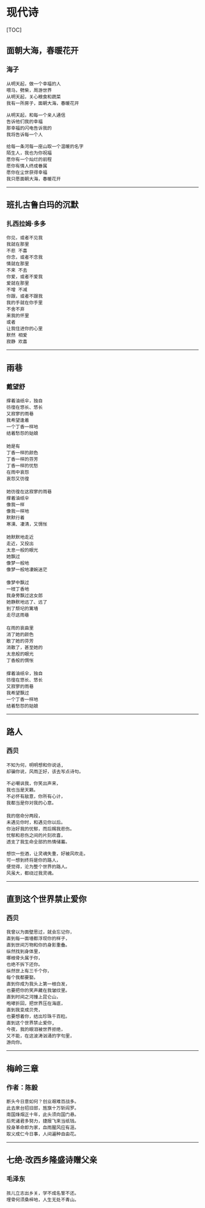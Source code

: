 # 现代诗

[TOC]

## 面朝大海，春暖花开
### 海子
```
从明天起，做一个幸福的人
喂马，劈柴，周游世界
从明天起，关心粮食和蔬菜
我有一所房子，面朝大海，春暖花开

从明天起，和每一个亲人通信
告诉他们我的幸福
那幸福的闪电告诉我的
我将告诉每一个人

给每一条河每一座山取一个温暖的名字
陌生人，我也为你祝福
愿你有一个灿烂的前程
愿你有情人终成眷属
愿你在尘世获得幸福
我只愿面朝大海，春暖花开
```
---
## 班扎古鲁白玛的沉默
### 扎西拉姆·多多
```
你见，或者不见我
我就在那里
不悲 不喜
你念，或者不念我
情就在那里
不来 不去
你爱，或者不爱我
爱就在那里
不增 不减
你跟，或者不跟我
我的手就在你手里
不舍不弃
来我的怀里
或者
让我住进你的心里
默然 相爱
寂静 欢喜
```
---
## 雨巷
### 戴望舒
```
撑着油纸伞，独自 
彷徨在悠长、悠长 
又寂寥的雨巷 
我希望逢着 
一个丁香一样地 
结着愁怨的姑娘 
　 
她是有 
丁香一样的颜色 
丁香一样的芬芳 
丁香一样的忧愁 
在雨中哀怨 
哀怨又彷徨 
　 
她彷徨在这寂寥的雨巷 
撑着油纸伞 
像我一样 
像我一样地 
默默行着 
寒漠、凄清，又惆怅 
　 
她默默地走近 
走近，又投出 
太息一般的眼光 
她飘过 
像梦一般地 
像梦一般地凄婉迷茫 
　 
像梦中飘过 
一枝丁香地 
我身旁飘过这女郎 
她静默地远了、远了 
到了颓圮的篱墙 
走尽这雨巷 
　 
在雨的哀曲里 
消了她的颜色 
散了她的芬芳 
消散了，甚至她的 
太息般的眼光 
丁香般的惆怅 
　 
撑着油纸伞，独自 
彷徨在悠长、悠长 
又寂寥的雨巷 
我希望飘过 
一个丁香一样地 
结着愁怨的姑娘 
```
---
## 路人
### 西贝
```
不知为何，明明想和你说话,
却骗你说，风雨正好，该去写点诗句。

不必嘲讽我，你笑出声来，
我也当是天籁。
不必怀有敌意，你所有心计，
我都当是你对我的心意。
　　
我的宿命分两段，
未遇见你时，和遇见你以后。
你治好我的忧郁，而后赐我悲伤。
忧郁和悲伤之间的片刻欢喜，
透支了我生命全部的热情储蓄。

想饮一些酒，让灵魂失重，好被风吹走。
可一想到终将是你的路人，
便觉得，沦为整个世界的路人。
风虽大，都绕过我灵魂。
```
---
## 直到这个世界禁止爱你
### 西贝
```
我曾以为面壁思过，就会忘记你，
直到每一面墙都浮现你的样子，
直到世间万物和你的身影重叠。
纵然找到身体里，
哪根骨头属于你，
也绝不拆下还你。
纵然世上有三千个你，
每个我都要娶。
直到你成为我头上第一根白发，
也要把你的笑声藏在我皱纹里。
直到时间之河撞上昆仑山，
咆哮折回，把世界压在海底，
直到我变成贝壳，
也要想着你，结出珍珠千百粒。
直到这个世界禁止爱你,
今夜，我的眼泪被世界拒绝，
又不能，在这波涛汹涌的字句里，
游向你。
```
---
## 梅岭三章
### 作者：陈毅
```
断头今日意如何？创业艰难百战多。
此去泉台招旧部，旌旗十万斩阎罗。
南国烽烟正十年，此头须向国门悬。
后死诸君多努力，捷报飞来当纸钱。
投身革命即为家，血雨腥风应有涯。
取义成仁今日事，人间遍种自由花。
```
---
## 七绝·改西乡隆盛诗赠父亲
### 毛泽东
```
孩儿立志出乡关，学不成名誓不还。
埋骨何须桑梓地，人生无处不青山。
```